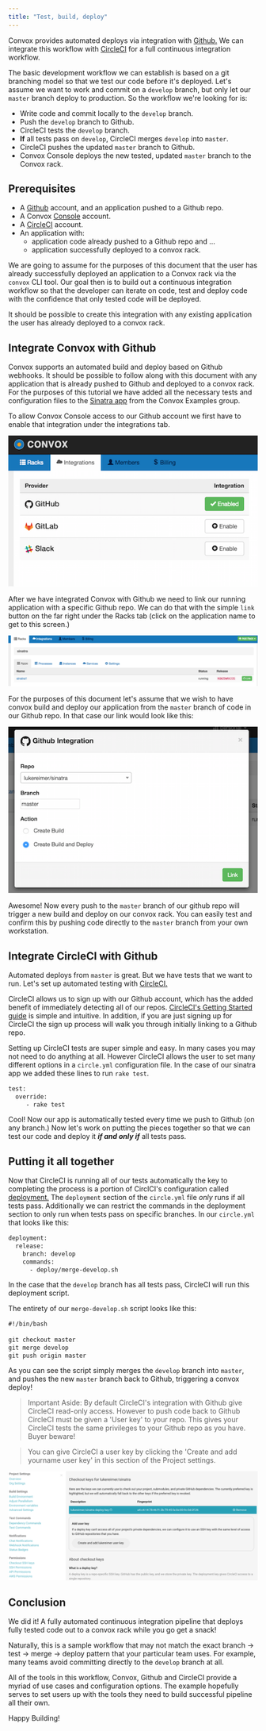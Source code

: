 ```yaml
---
title: "Test, build, deploy"
---
```


Convox provides automated deploys via integration with [Github.](https://github.com) We can integrate this workflow with [CircleCI](https://circleci.com) for a full continuous integration workflow.

The basic development workflow we can establish is based on a git branching model so that we test our code before it's deployed. Let's assume we want to work and commit on a `develop` branch, but only let our `master` branch deploy to production. So the workflow we're looking for is: 

- Write code and commit locally to the `develop` branch.
- Push the `develop` branch to Github.
- CircleCI tests the `develop` branch.
- **If** all tests pass on `develop`, CircleCI merges `develop` into `master`.
- CircleCI pushes the updated `master` branch to Github.
- Convox Console deploys the new tested, updated `master` branch to the Convox rack.

## Prerequisites

- A [Github](https://github.com) account, and an application pushed to a Github repo.
- A Convox [Console](https://console.convox.com) account.
- A [CircleCI](https://circleci.com) account.
- An application with:
  - application code already pushed to a Github repo and ... 
  - application successfully deployed to a convox rack.

We are going to assume for the purposes of this document that the user has already successfully deployed an application to a Convox rack via the `convox` CLI tool. Our goal then is to build out a continuous integration workflow so that the developer can iterate on code, test and deploy code with the confidence that only tested code will be deployed.

It should be possible to create this integration with any existing application the user has already deployed to a convox rack. 

## Integrate Convox with Github

Convox supports an automated build and deploy based on Github webhooks. It should be possible to follow along with this document with any application that is already pushed to Github and deployed to a convox rack. For the purposes of this tutorial we have added all the necessary tests and configuration files to the [Sinatra app](https://github.com/convox-examples/sinatra) from the Convox Examples group. 

To allow Convox Console access to our Github account we first have to enable that integration under the integrations tab.

![Convox-Github Integration](/assets/images/docs/test_build_deploy/convox_github_integration.png)

After we have integrated Convox with Github we need to link our running application with a specific Github repo. We can do that with the simple `link` button on the far right under the Racks tab (click on the application name to get to this screen.)

![Convox Apps screen](/assets/images/docs/test_build_deploy/convox_apps_screen.png)

For the purposes of this document let's assume that we wish to have convox build and deploy our application from the `master` branch of code in our Github repo. In that case our link would look like this:

![Convox build from master](/assets/images/docs/test_build_deploy/convox_build_from_master.png)

Awesome! Now every push to the `master` branch of our github repo will trigger a new build and deploy on our convox rack. You can easily test and confirm this by pushing code directly to the `master` branch from your own workstation.

## Integrate CircleCI with Github

Automated deploys from `master` is great. But we have tests that we want to run. Let's set up automated testing with [CircleCI.](https://circleci.com)

CircleCI allows us to sign up with our Github account, which has the added benefit of immediately detecting all of our repos. [CircleCI's Getting Started guide](https://circleci.com/docs/getting-started/) is simple and intuitive. In addition, if you are just signing up for CircleCI the sign up process will walk you through initially linking to a Github repo.

Setting up CircleCI tests are super simple and easy. In many cases you may not need to do anything at all. However CircleCI allows the user to set many different options in a `circle.yml` configuration file. In the case of our sinatra app we added these lines to run `rake test`.

```
test:
  override:
     - rake test
```
Cool! Now our app is automatically tested every time we push to Github (on any branch.) Now let's work on putting the pieces together so that we can test our code and deploy it **_if and only if_** all tests pass.

## Putting it all together

Now that CircleCI is running all of our tests automatically the key to completing the process is a portion of CirclCI's configuration called [deployment.](https://circleci.com/docs/configuration/#dependencies) The `deployment` section of the `circle.yml` file _only_ runs if all tests pass.  Additionally we can restrict the commands in the deployment section to only run when tests pass on specific branches. In our `circle.yml` that looks like this:

```
deployment:
  release: 
    branch: develop
    commands:
      - deploy/merge-develop.sh 
```
In the case that the `develop` branch has all tests pass, CircleCI will run this deployment script.

The entirety of our `merge-develop.sh` script looks like this:

```
#!/bin/bash

git checkout master
git merge develop
git push origin master
```
As you can see the script simply merges the `develop` branch into `master`, and pushes the new `master` branch back to Github, triggering a convox deploy!

> Important Aside: By default CircleCI's integration with Github give CircleCI read-only access. However to push code back to Github CircleCI must be given a 'User key' to your repo. This gives your CircleCI tests the same privileges to your Github repo as you have. Buyer beware!  

> You can give CircleCI a user key by clicking the 'Create and add yourname user key' in this section of the Project settings.  

![Circle Add User Key](/assets/images/docs/test_build_deploy/circle_add_user_key.png)

## Conclusion

We did it! A fully automated continuous integration pipeline that deploys fully tested code out to a convox rack while you go get a snack!

Naturally, this is a sample workflow that may not match the exact branch -> test -> merge -> deploy pattern that your particular team uses. For example, many teams avoid committing directly to the `develop` branch at all.

All of the tools in this workflow, Convox, Github and CircleCI provide a myriad of use cases and configuration options. The example hopefully serves to set users up with the tools they need to build successful pipeline all their own.

Happy Building!
